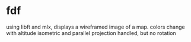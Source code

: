 # fdf
using libft and mlx, displays a wireframed image of a map.
colors change with altitude
isometric and parallel projection handled, but no rotation